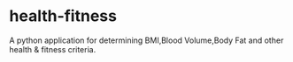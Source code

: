 # health-fitness
A python application for determining BMI,Blood Volume,Body Fat and other health &amp; fitness criteria.
